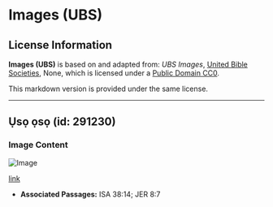 # Images (UBS)

## License Information

**Images (UBS)** is based on and adapted from: _UBS Images_, [United Bible Societies](https://unitedbiblesocieties.org/), None, which is licensed under a [Public Domain CC0](https://creativecommons.org/public-domain/cc0/).

This markdown version is provided under the same license.



--------------------------------

## Ụsọ ọsọ (id: 291230)

### Image Content

![Image](https://cdn.aquifer.bible/aquifer-content/resources/Media/WEB-0850_swifts.jpg)

[link](https://cdn.aquifer.bible/aquifer-content/resources/Media/WEB-0850_swifts.jpg)

* **Associated Passages:** ISA 38:14; JER 8:7


